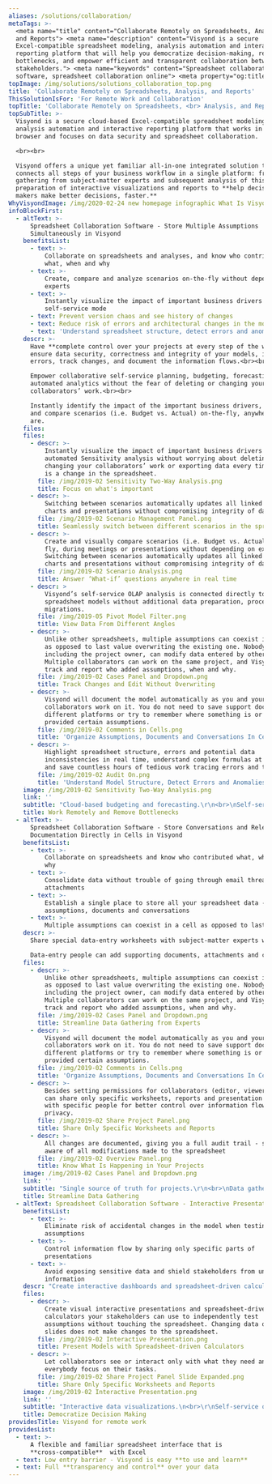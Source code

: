 ```yaml
---
aliases: /solutions/collaboration/
metaTags: >-
  <meta name="title" content="Collaborate Remotely on Spreadsheets, Analysis,
  and Reports"> <meta name="description" content="Visyond is a secure
  Excel-compatible spreadsheet modeling, analysis automation and interactive
  reporting platform that will help you democratize decision-making, remove
  bottlenecks, and empower efficient and transparent collaboration between
  stakeholders."> <meta name="keywords" content="Spreadsheet collaboration
  software, spreadsheet collaboration online"> <meta property="og:title" content="Collaborate Remotely on Spreadsheets, Analysis, and   Reports"> <meta property="og:type" content="website"> <meta property="og:image" content="https://visyond.com/img/Visyond%20Inforgraphics%20%20NEW%20v23%201.5x%20supersample.png"> <meta property="og:description" content="Get what no other spreadsheet-based technology stack can give you. Anywhere you are, on any platform."> <meta property="og:url" content="https://visyond.com/solutions/spreadsheet-collaboration-software">  
topImage: /img/solutions/solutions_collaboration_top.png
title: 'Collaborate Remotely on Spreadsheets, Analysis, and Reports'
ThisSolutionIsFor: 'For Remote Work and Collaboration'
topTitle: 'Collaborate Remotely on Spreadsheets, <br> Analysis, and Reports'
topSubTitle: >-
  Visyond is a secure cloud-based Excel-compatible spreadsheet modeling,
  analysis automation and interactive reporting platform that works in the
  browser and focuses on data security and spreadsheet collaboration.

  <br><br>

  Visyond offers a unique yet familiar all-in-one integrated solution that
  connects all steps of your business workflow in a single platform: from data
  gathering from subject-matter experts and subsequent analysis of this data to
  preparation of interactive visualizations and reports to **help decision
  makers make better decisions, faster.**
WhyVisyondImage: /img/2020-02-24 new homepage infographic What Is Visyond.png
infoBlockFirst:
  - altText: >-
      Spreadsheet Collaboration Software - Store Multiple Assumptions
      Simultaneously in Visyond
    benefitsList:
      - text: >-
          Collaborate on spreadsheets and analyses, and know who contributed
          what, when and why
      - text: >-
          Create, compare and analyze scenarios on-the-fly without depending on
          experts
      - text: >-
          Instantly visualize the impact of important business drivers in
          self-service mode
      - text: Prevent version chaos and see history of changes
      - text: Reduce risk of errors and architectural changes in the model
      - text: 'Understand spreadsheet structure, detect errors and anomalies'
    descr: >-
      Have **complete control over your projects at every step of the way** and
      ensure data security, correctness and integrity of your models, identify
      errors, track changes, and document the information flows.<br><br>

      Empower collaborative self-service planning, budgeting, forecasting and
      automated analytics without the fear of deleting or changing your
      collaborators’ work.<br><br>

      Instantly identify the impact of the important business drivers, visualize
      and compare scenarios (i.e. Budget vs. Actual) on-the-fly, anywhere you
      are.
    files:
    files:
      - descr: >-
          Instantly visualize the impact of important business drivers with
          automated Sensitivity analysis without worrying about deleting or
          changing your collaborators’ work or exporting data every time there
          is a change in the spreadsheet.
        file: /img/2019-02 Sensitivity Two-Way Analysis.png
        title: Focus on what's important
      - descr: >-
          Switching between scenarios automatically updates all linked cells,
          charts and presentations without compromising integrity of data.
        file: /img/2019-02 Scenario Management Panel.png
        title: Seamlessly switch between different scenarios in the spreadsheet
      - descr: >-
          Create and visually compare scenarios (i.e. Budget vs. Actual) on the
          fly, during meetings or presentations without depending on experts.
          Switching between scenarios automatically updates all linked cells,
          charts and presentations without compromising integrity of data.
        file: /img/2019-02 Scenario Analysis.png
        title: Answer ‘What-if’ questions anywhere in real time
      - descr: >
          Visyond’s self-service OLAP analysis is connected directly to your
          spreadsheet models without additional data preparation, processing and
          migrations.
        file: /img/2019-05 Pivot Model Filter.png
        title: View Data From Different Angles
      - descr: >-
          Unlike other spreadsheets, multiple assumptions can coexist in a cell
          as opposed to last value overwriting the existing one. Nobody,
          including the project owner, can modify data entered by others.
          Multiple collaborators can work on the same project, and Visyond will
          track and report who added assumptions, when and why.
        file: /img/2019-02 Cases Panel and Dropdown.png
        title: Track Changes and Edit Without Overwriting
      - descr: >-
          Visyond will document the model automatically as you and your
          collaborators work on it. You do not need to save support documents on
          different platforms or try to remember where something is or who
          provided certain assumptions.
        file: /img/2019-02 Comments in Cells.png
        title: 'Organize Assumptions, Documents and Conversations In Cells'
      - descr: >-
          Highlight spreadsheet structure, errors and potential data
          inconsistencies in real time, understand complex formulas at a glance
          and save countless hours of tedious work tracing errors and typos.
        file: /img/2019-02 Audit On.png
        title: 'Understand Model Structure, Detect Errors and Anomalies'
    image: /img/2019-02 Sensitivity Two-Way Analysis.png
    link: ''
    subtitle: "Cloud-based budgeting and forecasting.\r\n<br>\nSelf-service planning and analysis.\r\n<br>\nData governance and spreadsheet audit.\r"
    title: Work Remotely and Remove Bottlenecks
  - altText: >-
      Spreadsheet Collaboration Software - Store Conversations and Relevant
      Documentation Directly in Cells in Visyond
    benefitsList:
      - text: >-
          Collaborate on spreadsheets and know who contributed what, when and
          why
      - text: >-
          Consolidate data without trouble of going through email threads and
          attachments
      - text: >-
          Establish a single place to store all your spreadsheet data - changes,
          assumptions, documents and conversations
      - text: >-
          Multiple assumptions can coexist in a cell as opposed to last value overwriting the existing one, and nobody,   including the project owner, can modify data entered by others.        
    descr: >-
      Share special data-entry worksheets with subject-matter experts where they can input data. Then use that data to update   any predictive model you have. Data-entry people will only see their specific data entry worksheets without seeing the rest of the model.<br><br>

      Data-entry people can add supporting documents, attachments and comments directly inside the relevant cells so you can easily locate the source of information.
    files:
      - descr: >-
          Unlike other spreadsheets, multiple assumptions can coexist in a cell
          as opposed to last value overwriting the existing one. Nobody,
          including the project owner, can modify data entered by others.
          Multiple collaborators can work on the same project, and Visyond will
          track and report who added assumptions, when and why.
        file: /img/2019-02 Cases Panel and Dropdown.png
        title: Streamline Data Gathering from Experts
      - descr: >-
          Visyond will document the model automatically as you and your
          collaborators work on it. You do not need to save support documents on
          different platforms or try to remember where something is or who
          provided certain assumptions.
        file: /img/2019-02 Comments in Cells.png
        title: 'Organize Assumptions, Documents and Conversations In Cells'
      - descr: >-
          Besides setting permissions for collaborators (editor, viewer), you
          can share only specific worksheets, reports and presentation slides
          with specific people for better control over information flow and data
          privacy.
        file: /img/2019-02 Share Project Panel.png
        title: Share Only Specific Worksheets and Reports
      - descr: >-
          All changes are documented, giving you a full audit trail - so you are
          aware of all modifications made to the spreadsheet
        file: /img/2019-02 Overview Panel.png
        title: Know What Is Happening in Your Projects
    image: /img/2019-02 Cases Panel and Dropdown.png
    link: ''
    subtitle: "Single source of truth for projects.\r\n<br>\nData gathering without version chaos.\r\n<br>\nSecure and granular data sharing.\r"
    title: Streamline Data Gathering
  - altText: Spreadsheet Collaboration Software - Interactive Presentations in Visyond
    benefitsList:
      - text: >-
          Eliminate risk of accidental changes in the model when testing
          assumptions
      - text: >-
          Control information flow by sharing only specific parts of
          presentations
      - text: >-
          Avoid exposing sensitive data and shield stakeholders from unnecessary
          information
    descr: "Create interactive dashboards and spreadsheet-driven calculators without technical know-how and enable your stakeholders to **independently answer ‘what-if’ questions** without fear of breaking the model or exposing sensitive information.\r<br><br>\nChanging data on the slides does not make changes to the spreadsheet, so you don’t have to worry about losing important information or introducing architectural changes to the model.\r"
    files:
      - descr: >-
          Create visual interactive presentations and spreadsheet-driven
          calculators your stakeholders can use to independently test
          assumptions without touching the spreadsheet. Changing data on the
          slides does not make changes to the spreadsheet.
        file: /img/2019-02 Interactive Presentation.png
        title: Present Models with Spreadsheet-driven Calculators
      - descr: >-
          Let collaborators see or interact only with what they need and let
          everybody focus on their tasks.
        file: /img/2019-02 Share Project Panel Slide Expanded.png
        title: Share Only Specific Worksheets and Reports
    image: /img/2019-02 Interactive Presentation.png
    link: ''
    subtitle: "Interactive data visualizations.\n<br>\r\nSelf-service on ‘what-if’ questions.\r\n<br>\nSpreadsheet-driven calculators.\r"
    title: Democratize Decision Making
providesTitle: Visyond for remote work
providesList:
  - text: >-
      A flexible and familiar spreadsheet interface that is
      **cross-compatible**  with Excel
  - text: Low entry barrier - Visyond is easy **to use and learn**
  - text: Full **transparency and control** over your data
---
```

